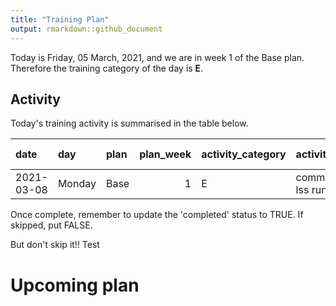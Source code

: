 ```yaml
---
title: "Training Plan"
output: rmarkdown::github_document
---
```





Today is Friday, 05 March, 2021, and we are in week 1 of the Base plan. 
Therefore the training category of the day is **E**.

## Activity
Today's training activity is summarised in the table below.

|date       |day    |plan | plan_week|activity_category |activity        |intensity-weight | sets| reps|completed |
|:----------|:------|:----|---------:|:-----------------|:---------------|:----------------|----:|----:|:---------|
|2021-03-08 |Monday |Base |         1|E                 |commute lss run |NA               |    1|  120|NA        |
Once complete, remember to update the 'completed' status to TRUE. If skipped, put FALSE. 

But don't skip it!!
Test

# Upcoming plan
